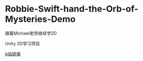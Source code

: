 # Robbie-Swift-hand-the-Orb-of-Mysteries-Demo
 跟着Michael老师继续学2D

Unity 2D学习项目

[b站链接](https://space.bilibili.com/370283072/channel/detail?cid=91017)